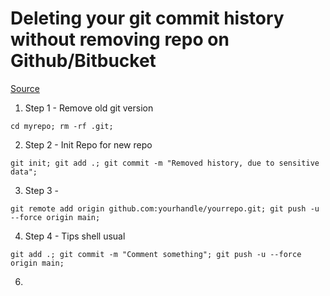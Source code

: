 # Deleting your git commit history without removing repo on Github/Bitbucket

[Source](https://www.willandskill.se/sv/articles/deleting-your-git-commit-history-without-removing-repo-on-github-bitbucket)
1. Step 1 - Remove old git version
```shell
cd myrepo; rm -rf .git;
```
2. Step 2 - Init Repo for new repo
```shell
git init; git add .; git commit -m "Removed history, due to sensitive data";
```
3. Step 3 - 
```shell
git remote add origin github.com:yourhandle/yourrepo.git; git push -u --force origin main;
```   
4. Step 4 - Tips shell usual
```shell
git add .; git commit -m "Comment something"; git push -u --force origin main;
```
6. 